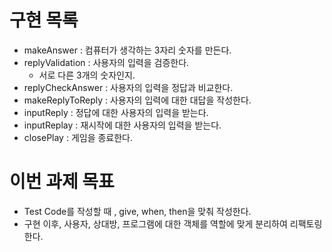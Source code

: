 # 구현 목록

- makeAnswer : 컴퓨터가 생각하는 3자리 숫자를 만든다.
- replyValidation : 사용자의 입력을 검증한다.
  - 서로 다른 3개의 숫자인지.
- replyCheckAnswer : 사용자의 입력을 정답과 비교한다.
- makeReplyToReply : 사용자의 입력에 대한 대답을 작성한다.
- inputReply : 정답에 대한 사용자의 입력을 받는다.
- inputReplay : 재시작에 대한 사용자의 입력을 받는다.
- closePlay : 게임을 종료한다.

# 이번 과제 목표

- Test Code를 작성할 때 , give, when, then을 맞춰 작성한다.
- 구현 이후, 사용자, 상대방, 프로그램에 대한 객체를 역할에 맞게 분리하여 리팩토링한다.

